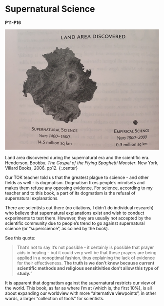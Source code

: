 <style>
.center {
    text-align: center;
}
</style>

# Supernatural Science
**P11-P16**

![Land Area Discovered](/static/Land%20Area%20Discovered.jpg)

Land area discovered during the supernatural era and the scientific era.  
Henderson, Boobby. *The Gospel of the Flying Spaghetti Monster*. New York, Villard Books, 2006. pp12.
{:.center}

Our TOK teacher told us that the greatest plague to science - and other fields as well -  is dogmatism. 
Dogmatism fixes people’s mindsets and makes them refuse any opposing evidence. 
For science, according to my teacher and to this book, 
a part of its dogmatism is the refusal of supernatural explanations.

There are scientists out there (no citations, I didn’t do individual research) 
who believe that supernatural explanations exist and wish to conduct experiments to test them. 
However, they are usually not accepted by the scientific community 
due to people’s trend to go against supernatural science (or “superscience”, as coined by the book). 

See this quote:

>That’s not to say it’s not possible - 
>it certainly is possible that prayer aids in healing - 
>but it could very well be that these prayers are being applied in a nonoptimal fashion, 
>thus explaining the lack of evidence for their effectiveness. 
>**The truth is we don’t know** 
>**because current scientific methods and religious sensitivities don’t allow this type of study.**”

It is apparent that dogmatism against the supernatural restricts our view of the world. 
This book, as far as where I’m at (which is, the first 10%), 
is all about expanding our worldview with more “alternative viewpoints”, 
in other words, a larger “collection of tools” for scientists.
